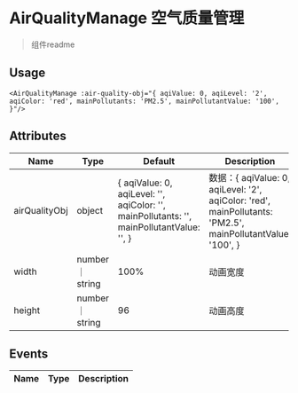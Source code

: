 # AirQualityManage 空气质量管理

> 组件readme

## Usage

```vue
<AirQualityManage :air-quality-obj="{ aqiValue: 0, aqiLevel: '2', aqiColor: 'red', mainPollutants: 'PM2.5', mainPollutantValue: '100', }"/>
```

## Attributes

| Name | Type   | Default | Description |
| --- |--------|---------|-------------|
| airQualityObj | object | { aqiValue: 0, aqiLevel: '', aqiColor: '', mainPollutants: '', mainPollutantValue: '', }    | 数据：{ aqiValue: 0, aqiLevel: '2', aqiColor: 'red', mainPollutants: 'PM2.5', mainPollutantValue: '100', }         |
| width | number｜string | 100%    | 动画宽度 |
| height | number｜string | 96      | 动画高度 |



## Events

| Name | Type | Description |
| --- | --- |-------------|
